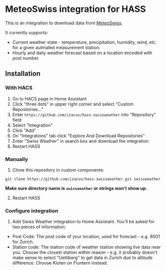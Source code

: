 # MeteoSwiss integration for HASS

This is an integration to download data from [MeteoSwiss](https://www.meteoschweiz.admin.ch/#tab=forecast-map).

It currently supports:
  * Current weather state - temperature, precipitation, humidity, wind, etc. for a given autmated measurement station.
  * Hourly and daily weather forecast based on a location encoded with post number.

## Installation

### With HACS

1. Go to HACS page in Home Assistant
2. Click "three dots" in upper right corner and select "Custom Repositories..."
3. Enter `https://github.com/izacus/hass-swissweather` into "Repository" field
4. Select "Integration"
5. Click "Add"
6. On "Integrations" tab click "Explore And Download Repositories"
7. Enter "Swiss Weather" in search box and download the integration
8. Restart HASS

### Manually

1. Clone this repository in custom components:

```
git clone https://github.com/izacus/hass-swissweather.git swissweather
```

__Make sure directory name is `swissweather` or strings won't show up.__

2. Restart HASS

### Configure integration

1. Add Swiss Weather integration to Home Assistant. You'll be asked for two pieces of information:

* Post Code: The post code of your location, used for forecast - e.g. 8001 for Zurich.
* Station code: The station code of weather station showing live data near you. Choose the closest station within reason - e.g. it probably doesn't make sense to select "Uetliberg" to get data in Zurich due to altitude difference. Choose Kloten on Fluntern instead.
